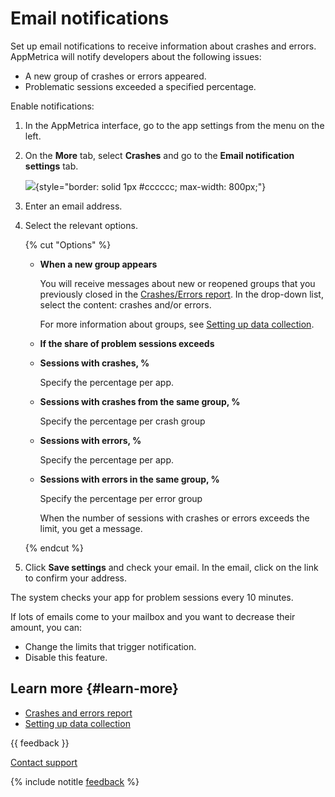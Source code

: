 # Email notifications

Set up email notifications to receive information about crashes and errors. AppMetrica will notify developers about the following issues:

- A new group of crashes or errors appeared.
- Problematic sessions exceeded a specified percentage.

Enable notifications:

1. In the AppMetrica interface, go to the app settings from the menu on the left.
2. On the **More** tab, select **Crashes** and go to the **Email notification settings** tab.

   ![](https://yastatic.net/s3/doc-binary/src/dev/appmetrica/{{locale}}/images/common/crash-mails.png){style="border: solid 1px #cccccc; max-width: 800px;"}

3. Enter an email address.
4. Select the relevant options.

    {% cut "Options" %}

    - **When a new group appears**

       You will receive messages about new or reopened groups that you previously closed in the [Crashes/Errors report](../mobile-reports/crashes-and-errors.md). In the drop-down list, select the content: crashes and/or errors.

       For more information about groups, see [Setting up data collection](about-crashes-and-errors.md).

    - **If the share of problem sessions exceeds**

    - **Sessions with crashes, %**

       Specify the percentage per app.

    - **Sessions with crashes from the same group, %**

       Specify the percentage per crash group

    - **Sessions with errors, %**

       Specify the percentage per app.

    - **Sessions with errors in the same group, %**

       Specify the percentage per error group

       When the number of sessions with crashes or errors exceeds the limit, you get a message.

    {% endcut %}

5. Click **Save settings** and check your email. In the email, click on the link to confirm your address.

The system checks your app for problem sessions every 10 minutes.

If lots of emails come to your mailbox and you want to decrease their amount, you can:

- Change the limits that trigger notification.
- Disable this feature.

## Learn more {#learn-more}

- [Crashes and errors report](../mobile-reports/crashes-and-errors.md)
- [Setting up data collection](about-crashes-and-errors.md)

{{ feedback }}

<a href="../troubleshooting/feedback-new.html">
  <span class="button">Contact support</span>
</a>

{% include notitle [feedback](../_includes/feedback-button.md) %}
